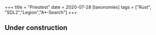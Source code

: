 +++
title = "Priestest"
date = 2020-07-28
[taxonomies]
tags = ["Rust", "SDL2","Legion","A*-Search"]
+++
## Under construction